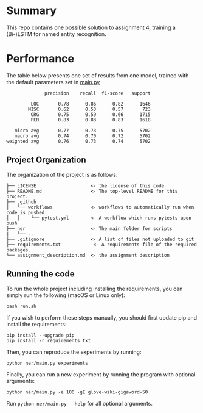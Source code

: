 # Summary
This repo contains one possible solution to assignment 4, training a (Bi-)LSTM for named entity recognition.

<!-- 
This should include a short description of which models you have tried and conclusions from comparing these models. This should be no longer than an abstract. This section can also include questions regarding the assignment.
-->

# Performance
The table below presents one set of results from one model, trained with the default parameters set in [main.py](ner/main.py)
<!-- 
This should include a table of performance metrics of different models. The performance metrics should at least include accuracy and F1-score.
 -->
```
              precision    recall  f1-score   support

         LOC       0.78      0.86      0.82      1646
        MISC       0.62      0.53      0.57       723
         ORG       0.75      0.59      0.66      1715
         PER       0.83      0.83      0.83      1618

   micro avg       0.77      0.73      0.75      5702
   macro avg       0.74      0.70      0.72      5702
weighted avg       0.76      0.73      0.74      5702
```

## Project Organization
The organization of the project is as follows:

<!-- 
Correct this to reflect changes
-->

```
├── LICENSE                    <- the license of this code
├── README.md                  <- The top-level README for this project.
├── .github            
│   └── workflows              <- workflows to automatically run when code is pushed
│   │    └── pytest.yml        <- A workflow which runs pytests upon push
├── ner                        <- The main folder for scripts
|   └── ...
├── .gitignore                 <- A list of files not uploaded to git
├── requirements.txt            <- A requirements file of the required packages.
└── assignment_description.md  <- the assignment description
```



## Running the code
To run the whole project including installing the requirements, you can simply run the following (macOS or Linux only):

```
bash run.sh
```

If you wish to perform these steps manually, you should first update pip and install the requirements:
<!-- 
Update the code below such that it runs all the experiments in the performance section and print the performances.
-->

```
pip install --upgrade pip
pip install -r requirements.txt
```

Then, you can reproduce the experiments by running:

```
python ner/main.py experiments
```

Finally, you can run a new experiment by running the program with optional arguments:
```
python ner/main.py -e 100 -gE glove-wiki-gigaword-50
```

Run `python ner/main.py --help` for all optional arguments.
